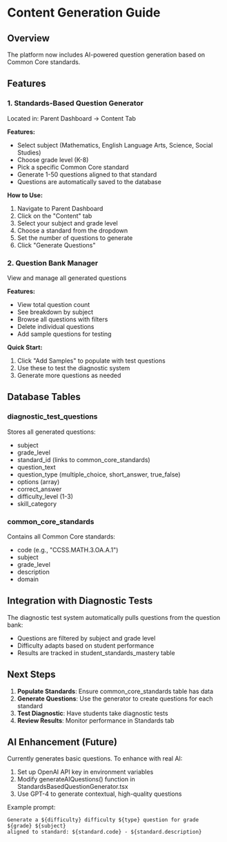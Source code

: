# Content Generation Guide

## Overview
The platform now includes AI-powered question generation based on Common Core standards.

## Features

### 1. Standards-Based Question Generator
Located in: Parent Dashboard → Content Tab

**Features:**
- Select subject (Mathematics, English Language Arts, Science, Social Studies)
- Choose grade level (K-8)
- Pick a specific Common Core standard
- Generate 1-50 questions aligned to that standard
- Questions are automatically saved to the database

**How to Use:**
1. Navigate to Parent Dashboard
2. Click on the "Content" tab
3. Select your subject and grade level
4. Choose a standard from the dropdown
5. Set the number of questions to generate
6. Click "Generate Questions"

### 2. Question Bank Manager
View and manage all generated questions

**Features:**
- View total question count
- See breakdown by subject
- Browse all questions with filters
- Delete individual questions
- Add sample questions for testing

**Quick Start:**
1. Click "Add Samples" to populate with test questions
2. Use these to test the diagnostic system
3. Generate more questions as needed

## Database Tables

### diagnostic_test_questions
Stores all generated questions:
- subject
- grade_level
- standard_id (links to common_core_standards)
- question_text
- question_type (multiple_choice, short_answer, true_false)
- options (array)
- correct_answer
- difficulty_level (1-3)
- skill_category

### common_core_standards
Contains all Common Core standards:
- code (e.g., "CCSS.MATH.3.OA.A.1")
- subject
- grade_level
- description
- domain

## Integration with Diagnostic Tests

The diagnostic test system automatically pulls questions from the question bank:
- Questions are filtered by subject and grade level
- Difficulty adapts based on student performance
- Results are tracked in student_standards_mastery table

## Next Steps

1. **Populate Standards**: Ensure common_core_standards table has data
2. **Generate Questions**: Use the generator to create questions for each standard
3. **Test Diagnostic**: Have students take diagnostic tests
4. **Review Results**: Monitor performance in Standards tab

## AI Enhancement (Future)

Currently generates basic questions. To enhance with real AI:
1. Set up OpenAI API key in environment variables
2. Modify generateAIQuestions() function in StandardsBasedQuestionGenerator.tsx
3. Use GPT-4 to generate contextual, high-quality questions

Example prompt:
```
Generate a ${difficulty} difficulty ${type} question for grade ${grade} ${subject} 
aligned to standard: ${standard.code} - ${standard.description}
```
